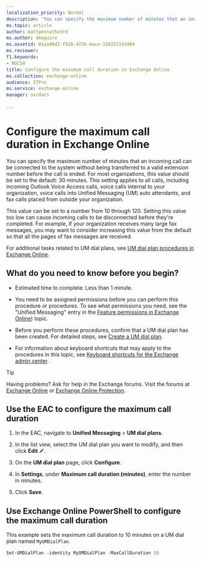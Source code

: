 ```yaml
---
localization_priority: Normal
description: 'You can specify the maximum number of minutes that an incoming call can be connected to the system without being transferred to a valid extension number before the call is ended. For most organizations, this value should be set to the default: 30 minutes. This setting applies to all calls, including incoming Outlook Voice Access calls, voice calls internal to your organization, voice calls into Unified Messaging (UM) auto attendants, and fax calls placed from outside your organization.'
ms.topic: article
author: mattpennathe3rd
ms.author: dmaguire
ms.assetid: 01aa40d2-f918-472b-bace-158222143484
ms.reviewer: 
f1.keywords:
- NOCSH
title: Configure the maximum call duration in Exchange Online
ms.collection: exchange-online
audience: ITPro
ms.service: exchange-online
manager: serdars

---
```


# Configure the maximum call duration in Exchange Online

You can specify the maximum number of minutes that an incoming call can be connected to the system without being transferred to a valid extension number before the call is ended. For most organizations, this value should be set to the default: 30 minutes. This setting applies to all calls, including incoming Outlook Voice Access calls, voice calls internal to your organization, voice calls into Unified Messaging (UM) auto attendants, and fax calls placed from outside your organization.

This value can be set to a number from 10 through 120. Setting this value too low can cause incoming calls to be disconnected before they're completed. For example, if your organization receives many large fax messages, you may want to consider increasing this value from the default so that all the pages of fax messages are received.

For additional tasks related to UM dial plans, see [UM dial plan procedures in Exchange Online](um-dial-plan-procedures.md).

## What do you need to know before you begin?

- Estimated time to complete: Less than 1 minute.

- You need to be assigned permissions before you can perform this procedure or procedures. To see what permissions you need, see the "Unified Messaging" entry in the [Feature permissions in Exchange Online](../../permissions-exo/feature-permissions.md)) topic.

- Before you perform these procedures, confirm that a UM dial plan has been created. For detailed steps, see [Create a UM dial plan](create-um-dial-plan.md).

- For information about keyboard shortcuts that may apply to the procedures in this topic, see [Keyboard shortcuts for the Exchange admin center](../../accessibility/keyboard-shortcuts-in-admin-center.md).

> [!TIP]
> Having problems? Ask for help in the Exchange forums. Visit the forums at [Exchange Online](https://go.microsoft.com/fwlink/p/?linkId=267542) or [Exchange Online Protection](https://go.microsoft.com/fwlink/p/?linkId=285351).

## Use the EAC to configure the maximum call duration

1. In the EAC, navigate to **Unified Messaging** \> **UM dial plans**.

2. In the list view, select the UM dial plan you want to modify, and then click **Edit** ![Edit icon](../../media/ITPro_EAC_EditIcon.gif).

3. On the **UM dial plan** page, click **Configure**.

4. In **Settings**, under **Maximum call duration (minutes)**, enter the number in minutes.

5. Click **Save**.

## Use Exchange Online PowerShell to configure the maximum call duration

This example sets the maximum call duration to 10 minutes on a UM dial plan named `MyUMDialPlan`.

```PowerShell
Set-UMDialPlan -identity MyUMDialPlan -MaxCallDuration 10
```
